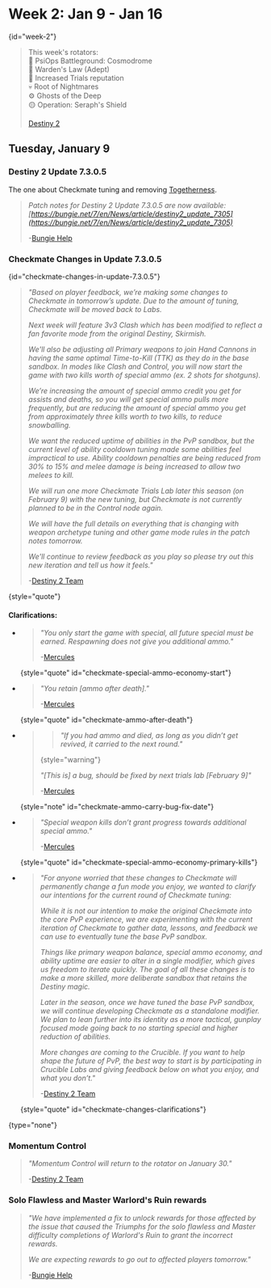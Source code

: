 # Week 2: Jan 9 - Jan 16

{id="week-2"}

> This week's rotators:<br/>
> 💠 PsiOps Battleground: Cosmodrome<br/>
> 🔫 Warden's Law (Adept)<br/>
> 🥇 Increased Trials reputation<br/>
> 💀 Root of Nightmares<br/>
> ⚙️ Ghosts of the Deep<br/>
> 🟡 Operation: Seraph's Shield
>
> [Destiny 2](https://x.com/DestinyTheGame/status/1744766021792096291)

## Tuesday, January 9

### Destiny 2 Update 7.3.0.5

The one about Checkmate tuning and removing [Togetherness](Activity-Modifiers.topic#togetherness).

> _Patch notes for Destiny 2 Update 7.3.0.5 are now available:
> [https://bungie.net/7/en/News/article/destiny2_update_7305](https://bungie.net/7/en/News/article/destiny2_update_7305)_
>
> -[Bungie Help](https://x.com/BungieHelp/status/1744772247406153763)

### Checkmate Changes in Update 7.3.0.5

{id="checkmate-changes-in-update-7.3.0.5"}

> _"Based on player feedback, we’re making some changes to Checkmate in tomorrow’s update. Due to the amount of tuning,
> Checkmate will be moved back to Labs._
>
> _Next week will feature 3v3 Clash which has been modified to reflect a fan favorite mode from the original Destiny,
> Skirmish._
>
> _We'll also be adjusting all Primary weapons to join Hand Cannons in having the same optimal Time-to-Kill (TTK) as
> they do in the base sandbox. In modes like Clash and Control, you will now start the game with two kills worth of
> special ammo (ex. 2 shots for shotguns)._
>
> _We’re increasing the amount of special ammo credit you get for assists and deaths, so you will get special ammo
> pulls more frequently, but are reducing the amount of special ammo you get from approximately three kills worth to
> two kills, to reduce snowballing._
>
> _We want the reduced uptime of abilities in the PvP sandbox, but the current level of ability cooldown tuning made
> some abilities feel impractical to use. Ability cooldown penalties are being reduced from 30% to 15% and melee
> damage is being increased to allow two melees to kill._
>
> _We will run one more Checkmate Trials Lab later this season (on February 9) with the new tuning, but Checkmate is
> not currently planned to be in the Control node again._
>
> _We will have the full details on everything that is changing with weapon archetype tuning and other game mode rules
> in the patch notes tomorrow._
>
> _We'll continue to review feedback as you play so please try out this new iteration and tell us how it feels."_
>
> -[Destiny 2 Team](https://x.com/Destiny2Team/status/1744530391090839662)

{style="quote"}

#### Clarifications:

- > _"You only start the game with special, all future special must be earned. Respawning does not give you additional
  > ammo."_
  >
  > -[Mercules][3]

  {style="quote" id="checkmate-special-ammo-economy-start"}

- > _"You retain \[ammo after death\]."_
  >
  > -[Mercules][4]

  {style="quote" id="checkmate-ammo-after-death"}

- > > _"If you had ammo and died, as long as you didn’t get revived, it carried to the next round."_
  >
  > {style="warning"}
  >
  > _"\[This is\] a bug, should be fixed by next trials lab \[February 9\]"_
  >
  > -[Mercules][5]

  {style="note" id="checkmate-ammo-carry-bug-fix-date"}

- > _"Special weapon kills don’t grant progress towards additional special ammo."_
  >
  > -[Mercules][6]

  {style="quote" id="checkmate-special-ammo-economy-primary-kills"}

- > _"For anyone worried that these changes to Checkmate will permanently change a fun mode you enjoy, we wanted to
  > clarify our intentions for the current round of Checkmate tuning:_
  >
  > _While it is not our intention to make the original Checkmate into the core PvP experience, we are experimenting
  with
  > the current iteration of Checkmate to gather data, lessons, and feedback we can use to eventually tune the base PvP
  > sandbox._
  >
  > _Things like primary weapon balance, special ammo economy, and ability uptime are easier to alter in a single
  > modifier, which gives us freedom to iterate quickly. The goal of all these changes is to make a more skilled, more
  > deliberate sandbox that retains the Destiny magic._
  >
  > _Later in the season, once we have tuned the base PvP sandbox, we will continue developing Checkmate as a standalone
  > modifier. We plan to lean further into its identity as a more tactical, gunplay focused mode going back to no
  > starting special and higher reduction of abilities._
  >
  > _More changes are coming to the Crucible. If you want to help shape the future of PvP, the best way to start is by
  > participating in Crucible Labs and giving feedback below on what you enjoy, and what you don’t."_
  >
  > -[Destiny 2 Team][7]

  {style="quote" id="checkmate-changes-clarifications"}

{type="none"}

### Momentum Control

> _"Momentum Control will return to the rotator on January 30."_
>
> -[Destiny 2 Team][8]

### Solo Flawless and Master Warlord's Ruin rewards

> _"We have implemented a fix to unlock rewards for those affected by the issue that caused the Triumphs for the solo
> flawless and Master difficulty completions of Warlord's Ruin to grant the incorrect rewards._
>
> _We are expecting rewards to go out to affected players tomorrow."_
>
> -[Bungie Help][9]


[1]: https://www.bungie.net/7/en/News/article/destiny2_update_7305 "Destiny 2 Update 7.3.0.5"
[2]: https://x.com/Destiny2Team/status/1744530391090839662 "Checkmate Changes in Update 7.3.0.5"
[3]: https://www.reddit.com/r/DestinyTheGame/comments/1922633/checkmate_changes_in_update_7305/kgzovb4/?context=99
[4]: https://www.reddit.com/r/DestinyTheGame/comments/1922633/checkmate_changes_in_update_7305/kgzvz6p/?context=99
[5]: https://www.reddit.com/r/DestinyTheGame/comments/1922633/checkmate_changes_in_update_7305/kgzy26i/?context=99
[6]: https://www.reddit.com/r/DestinyTheGame/comments/1922633/checkmate_changes_in_update_7305/kh1up6s/?context=99
[7]: https://x.com/Destiny2Team/status/1744843045785514374 "Destiny 2 Team's intentions for Checkmate tuning"
[8]: https://x.com/Destiny2Team/status/1744848639858778201 "Momentum Control will return to the rotator on January 30."
[9]: https://x.com/BungieHelp/status/1744858230764060692 "Bungie has implemented a fix for incorrect Triumph rewards"
